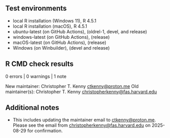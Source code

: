## Test environments

* local R installation (Windows 11), R 4.5.1
* local R installation (macOS), R 4.5.1
* ubuntu-latest (on GitHub Actions), (oldrel-1, devel, and release)
* windows-latest (on GitHub Actions), (release)
* macOS-latest (on GitHub Actions), (release)
* Windows (on Winbuilder), (devel and release)

## R CMD check results

0 errors | 0 warnings | 1 note

New maintainer:
  Christopher T. Kenny <ctkenny@proton.me>
Old maintainer(s):
  Christopher T. Kenny <christopherkenny@fas.harvard.edu>

## Additional notes

* This includes updating the maintainer email to ctkenny@proton.me. Please see the email from christopherkenny@fas.harvard.edu on 2025-08-29 for confirmation.
